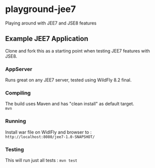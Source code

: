 # playground-jee7
Playing around with JEE7 and JSE8 features

Example JEE7 Application
------------------------
Clone and fork this as a starting point when testing JEE7 features with JSE8. 

### AppServer
Runs great on any JEE7 server, tested using WildFly 8.2 final.

### Compiling
The build uses Maven and has "clean install" as default target.  
`mvn`

### Running
Install war file on WidlFly and browser to :  
`http://localhost:8080/jee7-1.0-SNAPSHOT/`

### Testing
This will run just all tests :
`mvn test`
